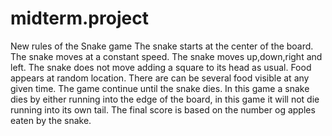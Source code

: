 # midterm.project
New rules of the Snake game
The snake starts at the center of the board.
The snake moves at a constant speed.
The snake moves up,down,right and left.
The snake does not move adding a square to its  head as usual.
Food appears at random location.
There are can be several food visible at any given time.
The game continue until the snake dies.
In this game a snake dies by either running into the edge of the board, in this game it will not die running into its own tail.
The final score is based on the number og apples eaten by the snake.

